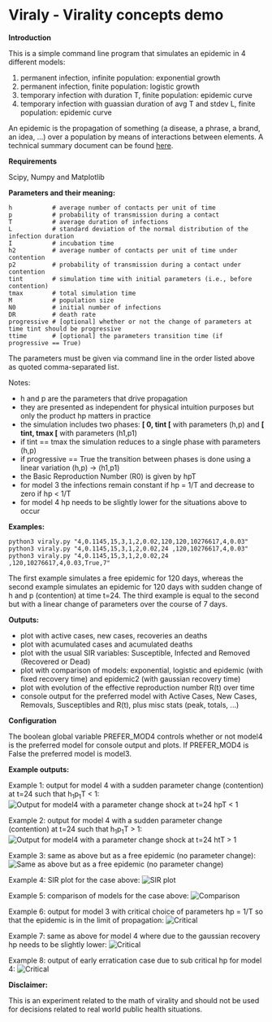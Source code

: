 # Viraly - Virality concepts demo

**Introduction**

This is a simple command line program that simulates an epidemic in 4 different models:

1. permanent infection, infinite population: exponential growth
2. permanent infection, finite population: logistic growth
3. temporary infection with duration T, finite population: epidemic curve
4. temporary infection with guassian duration of avg T and stdev L, finite population: epidemic curve

An epidemic is the propagation of something (a disease, a phrase, a brand, an idea, ...) over a population by means of interactions between elements. A technical summary document can be found [here](https://github.com/ghomem/viraly/blob/master/doc/viral-summary-github.pdf).

**Requirements**

Scipy, Numpy and Matplotlib

**Parameters and their meaning:**
```
h           # average number of contacts per unit of time
p           # probability of transmission during a contact
T           # average duration of infections
L           # standard deviation of the normal distribution of the infection duration
I           # incubation time
h2          # average number of contacts per unit of time under contention
p2          # probability of transmission during a contact under contention
tint        # simulation time with initial parameters (i.e., before contention)
tmax        # total simulation time
M           # population size
N0          # initial number of infections
DR          # death rate
progressive # [optional] whether or not the change of parameters at time tint should be progressive
ttime       # [optional] the parameters transition time (if progressive == True)
```
The parameters must be given via command line in the order listed above as quoted comma-separated list.

Notes:
* h and p are the parameters that drive propagation
* they  are presented as independent for physical intuition purposes but only the product hp matters in practice
* the simulation includes two phases:  **\[ 0, tint \[** with parameters (h,p) and **\[ tint, tmax \[**  with parameters (h1,p1)
* if tint == tmax the simulation reduces to a single phase with parameters (h,p)
* if progressive == True the transition between phases is done using a linear variation (h,p) -> (h1,p1)
* the Basic Reproduction Number (R0) is given by hpT
* for model 3 the infections remain constant if hp = 1/T and decrease to zero if hp < 1/T
* for model 4 hp needs to be slightly lower for the situations above to occur

**Examples:**
```
python3 viraly.py "4,0.1145,15,3,1,2,0.02,120,120,10276617,4,0.03"
python3 viraly.py "4,0.1145,15,3,1,2,0.02,24 ,120,10276617,4,0.03"
python3 viraly.py "4,0.1145,15,3,1,2,0.02,24 ,120,10276617,4,0.03,True,7"
```

The first example simulates a free epidemic for 120 days, whereas the second example simulates an epidemic for 120 days with sudden change of h and p (contention) at time t=24. The third example is equal to the second but with a linear change of parameters over the course of 7 days.

**Outputs:**

* plot with active cases, new cases, recoveries an deaths
* plot with acumulated cases and acumulated deaths
* plot with the usual SIR variables: Susceptible, Infected and Removed (Recovered or Dead)
* plot with comparison of models: exponential, logistic and epidemic (with fixed recovery time) and epidemic2 (with gaussian recovery time)
* plot with evolution of the effective reproduction number R(t) over time
* console output for the preferred model with Active Cases, New Cases, Removals, Susceptibles and R(t), plus misc stats (peak, totals, ...)

**Configuration**

The boolean global variable PREFER_MOD4 controls whether or not model4 is the preferred model for console output and plots. If PREFER_MOD4 is False the preferred model is model3.

**Example outputs:**

Example 1: output for model 4 with a sudden parameter change (contention) at t=24 such that h<sub>1</sub>p<sub>1</sub>T < 1:
![Output for model4 with a parameter change shock at t=24 hpT < 1](https://github.com/ghomem/viraly/blob/master/images/example_t24_shock.png)

Example 2: output for model 4 with a sudden parameter change (contention) at t=24 such that h<sub>1</sub>p<sub>1</sub>T > 1:
![Output for model4 with a parameter change shock at t=24 htT > 1](https://github.com/ghomem/viraly/blob/master/images/example_t24_shock_larger_R.png)

Example 3: same as above but as a free epidemic (no parameter change):
![Same as above but as a free epidemic (no parameter change)](https://github.com/ghomem/viraly/blob/master/images/example_no_shock.png)

Example 4: SIR plot for the case above:
![SIR plot](https://github.com/ghomem/viraly/blob/master/images/example_no_shock_SIR.png)

Example 5: comparison of models for the case above:
![Comparison](https://github.com/ghomem/viraly/blob/master/images/example_no_shock_comp.png)

Example 6: output for model 3 with critical choice of parameters hp = 1/T so that the epidemic is in the limit of propagation:
![Critical](https://github.com/ghomem/viraly/blob/master/images/example_no_shock_prop_stall_model3.png)

Example 7: same as above for model 4 where due to the gaussian recovery hp needs to be slightly lower:
![Critical](https://github.com/ghomem/viraly/blob/master/images/example_no_shock_prop_stall_model4.png)

Example 8: output of early erratication case due to sub critical hp for model 4:
![Critical](https://github.com/ghomem/viraly/blob/master/images/example_no_shock_erradication_model4.png)

**Disclaimer:**

This is an experiment related to the math of virality and should not be used for decisions related to real world public health situations.
